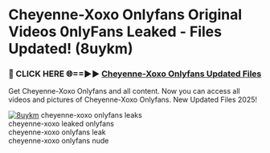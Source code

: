 # Cheyenne-Xoxo Onlyfans Original Videos 0nlyFans Leaked - Files Updated! (8uykm)

<h3>🔴 CLICK HERE 🌐==►► <a href="https://tinyurl.com/2wckxsce" rel="nofollow">Cheyenne-Xoxo Onlyfans Updated Files</a></h3>

Get Cheyenne-Xoxo Onlyfans and all content. Now you can access all videos and pictures of Cheyenne-Xoxo Onlyfans. New Updated Files 2025!

[![8uykm](https://i.imgur.com/AFduVYN.gif)](https://tinyurl.com/2wckxsce)
cheyenne-xoxo onlyfans leaks<br>
cheyenne-xoxo leaked onlyfans<br>
cheyenne-xoxo onlyfans leak<br>
cheyenne-xoxo onlyfans nude